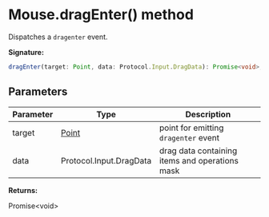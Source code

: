# Mouse.dragEnter() method

Dispatches a `dragenter` event.

**Signature:**

```typescript
dragEnter(target: Point, data: Protocol.Input.DragData): Promise<void>;
```

## Parameters

| Parameter | Type                          | Description                                     |
| --------- | ----------------------------- | ----------------------------------------------- |
| target    | [Point](./puppeteer.point.md) | point for emitting <code>dragenter</code> event |
| data      | Protocol.Input.DragData       | drag data containing items and operations mask  |

**Returns:**

Promise&lt;void&gt;
